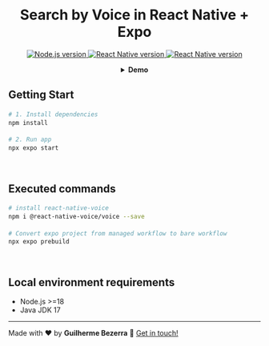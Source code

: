 <h1 align="center">
    <br>
    Search by Voice in React Native + Expo
</h1>

<p align="center">
  <a href="https://nodejs.org">
    <img alt="Node.js version" src="https://img.shields.io/badge/node.js-v20.11.0-43853D?style=flat&logo=node.js&logoColor=white&labelColor=43853D&color=5a5a5a">
  </a>

  <a href="https://expo.dev">
    <img alt="React Native version" src="https://img.shields.io/badge/expo--sdk-v51.0.12-blue?logo=expo&labelColor=20232A&color=5a5a5a">
  </a>

  <a href="https://reactnative.dev">
    <img alt="React Native version" src="https://img.shields.io/badge/react--native-v0.74.2-blue?logo=react&labelColor=20232A&color=5a5a5a">
  </a>
</p>

<div align="center">
  <details>
  <summary><b>Demo</b></summary>
    <div style="width: 90%;">
      <img alt="Search by Voice in React Native + Expo application demonstration" src="demo.gif" />
    </div>
  </details>
</div>

## Getting Start

```Bash
# 1. Install dependencies
npm install

# 2. Run app
npx expo start
```

<br>

## Executed commands

```bash
# install react-native-voice
npm i @react-native-voice/voice --save

# Convert expo project from managed workflow to bare workflow
npx expo prebuild
```

<br>

## Local environment requirements

- Node.js >=18
- Java JDK 17

---

Made with ♥ by **Guilherme Bezerra** :wave: [Get in touch!](https://www.linkedin.com/in/gbdsantos)
